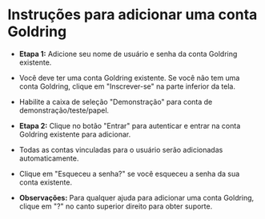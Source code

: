 # **Instruções para adicionar uma conta Goldring**
- **Etapa 1:** Adicione seu nome de usuário e senha da conta Goldring existente. 
- Você deve ter uma conta Goldring existente. Se você não tem uma conta Goldring, clique em "Inscrever-se" na parte inferior da tela.
- Habilite a caixa de seleção "Demonstração" para conta de demonstração/teste/papel.
- **Etapa 2:** Clique no botão "Entrar" para autenticar e entrar na conta Goldring existente para adicionar.
- Todas as contas vinculadas para o usuário serão adicionadas automaticamente.
- Clique em "Esqueceu a senha?" se você esqueceu a senha da sua conta existente.

- **Observações:** Para qualquer ajuda para adicionar uma conta Goldring, clique em "?" no canto superior direito para obter suporte.
